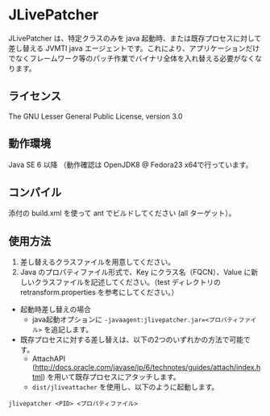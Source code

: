JLivePatcher
===================
JLivePatcher は、特定クラスのみを java 起動時、または既存プロセスに対して差し替える JVMTI java エージェントです。これにより、アプリケーションだけでなくフレームワーク等のパッチ作業でバイナリ全体を入れ替える必要がなくなります。

## ライセンス ##

The GNU Lesser General Public License, version 3.0

## 動作環境 ##
 Java SE 6 以降
 （動作確認は OpenJDK8 @ Fedora23 x64で行っています。

## コンパイル ##
 添付の build.xml を使って ant でビルドしてください (all ターゲット）。

## 使用方法 ##

1. 差し替えるクラスファイルを用意してください。
2. Java のプロパティファイル形式で、Key にクラス名（FQCN）、Value に新しいクラスファイルを記述してください。（test ディレクトリの retransform.properties を参考にしてください。）
  * 起動時差し替えの場合
    * java起動オプションに ```-javaagent:jlivepatcher.jar=<プロパティファイル>``` を追記します。
  * 既存プロセスに対する差し替えは、以下の2つのいずれかの方法で可能です。
    * AttachAPI (http://docs.oracle.com/javase/jp/6/technotes/guides/attach/index.html) を用いて既存プロセスにアタッチします。
    * ```dist/jliveattacher``` を使用し、以下のように起動します。

```shell
jlivepatcher <PID> <プロパティファイル>
```


